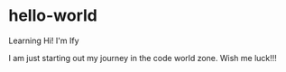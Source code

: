 # hello-world
Learning
Hi! I'm Ify

I am just starting out my journey in the code world zone. Wish me luck!!!
